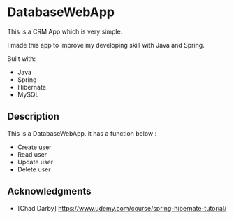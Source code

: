 # DatabaseWebApp 

This is a CRM App which is very simple.

I made this app to improve my developing skill with Java and Spring.

Built with:

- Java
- Spring
- Hibernate  
- MySQL   

## Description

This is a DatabaseWebApp. it has a function below : 

- Create user
- Read user
- Update user
- Delete user 

## Acknowledgments

* [Chad Darby] https://www.udemy.com/course/spring-hibernate-tutorial/ 
